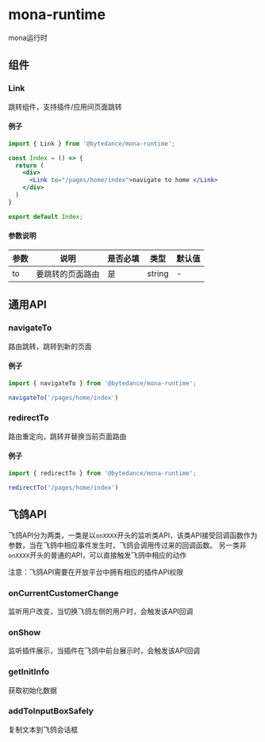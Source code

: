 # mona-runtime
mona运行时

## 组件
### Link
跳转组件，支持插件/应用间页面跳转

#### 例子

```jsx
import { Link } from '@bytedance/mona-runtime';

const Index = () => {
  return (
    <div>
      <Link to="/pages/home/index">navigate to home </Link>
    </div>
  )
}

export default Index;
```
#### 参数说明

|  参数   | 说明  | 是否必填 | 类型 | 默认值 |
|  ----  | ----  | ---- | ---- | ---- |
| to  | 要跳转的页面路由 | 是 | string | - |

## 通用API
### navigateTo
路由跳转，跳转到新的页面

#### 例子
```js
import { navigateTo } from '@bytedance/mona-runtime';

navigateTo('/pages/home/index')
```

### redirectTo
路由重定向，跳转并替换当前页面路由

#### 例子
```js
import { redirectTo } from '@bytedance/mona-runtime';

redirectTo('/pages/home/index')
```

## 飞鸽API

飞鸽API分为两类，一类是以`onXXXX`开头的监听类API，该类API接受回调函数作为参数，当在飞鸽中相应事件发生时，飞鸽会调用传过来的回调函数。
另一类非`onXXXX`开头的普通的API，可以直接触发飞鸽中相应的动作

注意：飞鸽API需要在开放平台中拥有相应的插件API权限

### onCurrentCustomerChange
监听用户改变，当切换飞鸽左侧的用户时，会触发该API回调

### onShow
监听插件展示，当插件在飞鸽中前台展示时，会触发该API回调

### getInitInfo
获取初始化数据
### addToInputBoxSafely
复制文本到飞鸽会话框

